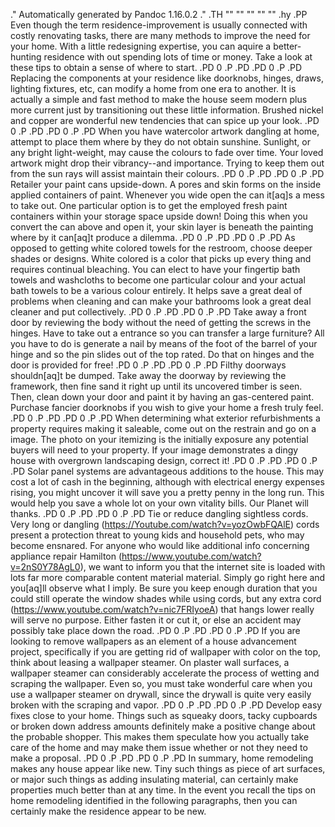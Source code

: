 .\" Automatically generated by Pandoc 1.16.0.2
.\"
.TH "" "" "" "" ""
.hy
.PP
Even though the term residence\-improvement is usually connected with
costly renovating tasks, there are many methods to improve the need for
your home.
With a little redesigning expertise, you can aquire a better\-hunting
residence with out spending lots of time or money.
Take a look at these tips to obtain a sense of where to start.
.PD 0
.P
.PD
.PD 0
.P
.PD
Replacing the components at your residence like doorknobs, hinges,
draws, lighting fixtures, etc, can modify a home from one era to
another.
It is actually a simple and fast method to make the house seem modern
plus more current just by transitioning out these little information.
Brushed nickel and copper are wonderful new tendencies that can spice up
your look.
.PD 0
.P
.PD
.PD 0
.P
.PD
When you have watercolor artwork dangling at home, attempt to place them
where by they do not obtain sunshine.
Sunlight, or any bright light\-weight, may cause the colours to fade
over time.
Your loved artwork might drop their vibrancy\-\-and importance.
Trying to keep them out from the sun rays will assist maintain their
colours.
.PD 0
.P
.PD
.PD 0
.P
.PD
Retailer your paint cans upside\-down.
A pores and skin forms on the inside applied containers of paint.
Whenever you wide open the can it\[aq]s a mess to take out.
One particular option is to get the employed fresh paint containers
within your storage space upside down! Doing this when you convert the
can above and open it, your skin layer is beneath the painting where by
it can\[aq]t produce a dilemma.
.PD 0
.P
.PD
.PD 0
.P
.PD
As opposed to getting white colored towels for the restroom, choose
deeper shades or designs.
White colored is a color that picks up every thing and requires
continual bleaching.
You can elect to have your fingertip bath towels and washcloths to
become one particular colour and your actual bath towels to be a various
colour entirely.
It helps save a great deal of problems when cleaning and can make your
bathrooms look a great deal cleaner and put collectively.
.PD 0
.P
.PD
.PD 0
.P
.PD
Take away a front door by reviewing the body without the need of getting
the screws in the hinges.
Have to take out a entrance so you can transfer a large furniture?
All you have to do is generate a nail by means of the foot of the barrel
of your hinge and so the pin slides out of the top rated.
Do that on hinges and the door is provided for free!
.PD 0
.P
.PD
.PD 0
.P
.PD
Filthy doorways shouldn\[aq]t be dumped.
Take away the doorway by reviewing the framework, then fine sand it
right up until its uncovered timber is seen.
Then, clean down your door and paint it by having an gas\-centered
paint.
Purchase fancier doorknobs if you wish to give your home a fresh truly
feel.
.PD 0
.P
.PD
.PD 0
.P
.PD
When determining what exterior refurbishments a property requires making
it saleable, come out on the restrain and go on a image.
The photo on your itemizing is the initially exposure any potential
buyers will need to your property.
If your image demonstrates a dingy house with overgrown landscaping
design, correct it!
.PD 0
.P
.PD
.PD 0
.P
.PD
Solar panel systems are advantageous additions to the house.
This may cost a lot of cash in the beginning, although with electrical
energy expenses rising, you might uncover it will save you a pretty
penny in the long run.
This would help you save a whole lot on your own vitality bills.
Our Planet will thanks.
.PD 0
.P
.PD
.PD 0
.P
.PD
Tie or reduce dangling sightless cords.
Very long or dangling (https://Youtube.com/watch?v=yozOwbFQAlE) cords
present a protection threat to young kids and household pets, who may
become ensnared.
For anyone who would like additional info concerning appliance repair
Hamilton (https://www.youtube.com/watch?v=2nS0Y78AgL0), we want to
inform you that the internet site is loaded with lots far more
comparable content material material.
Simply go right here and you\[aq]ll observe what I imply.
Be sure you keep enough duration that you could still operate the window
shades while using cords, but any extra
cord (https://www.youtube.com/watch?v=nic7FRIyoeA) that hangs lower
really will serve no purpose.
Either fasten it or cut it, or else an accident may possibly take place
down the road.
.PD 0
.P
.PD
.PD 0
.P
.PD
If you are looking to remove wallpapers as an element of a house
advancement project, specifically if you are getting rid of wallpaper
with color on the top, think about leasing a wallpaper steamer.
On plaster wall surfaces, a wallpaper steamer can considerably
accelerate the process of wetting and scraping the wallpaper.
Even so, you must take wonderful care when you use a wallpaper steamer
on drywall, since the drywall is quite very easily broken with the
scraping and vapor.
.PD 0
.P
.PD
.PD 0
.P
.PD
Develop easy fixes close to your home.
Things such as squeaky doors, tacky cupboards or broken down address
amounts definitely make a positive change about the probable shopper.
This makes them speculate how you actually take care of the home and may
make them issue whether or not they need to make a proposal.
.PD 0
.P
.PD
.PD 0
.P
.PD
In summary, home remodeling makes any house appear like new.
Tiny such things as piece of art surfaces, or major such things as
adding insulating material, can certainly make properties much better
than at any time.
In the event you recall the tips on home remodeling identified in the
following paragraphs, then you can certainly make the residence appear
to be new.
